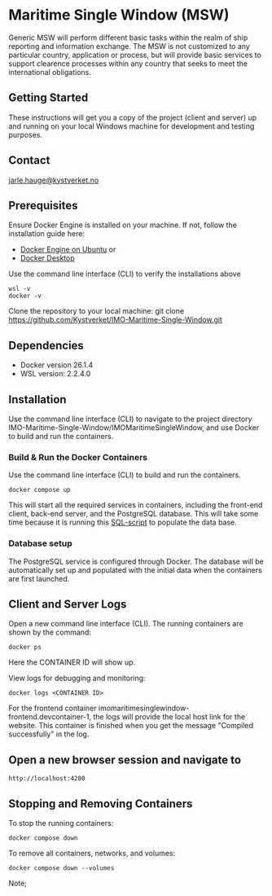 # Maritime Single Window (MSW)
Generic MSW will perform different basic tasks within the realm of ship reporting and information exchange. The MSW is not customized to any particular country, application or process, but will provide basic services to support clearence processes within any country that seeks to meet the international obligations.

## Getting Started
These instructions will get you a copy of the project (client and server) up and running on your local Windows machine for development and testing purposes. 

## Contact
jarle.hauge@kystverket.no

## Prerequisites
Ensure Docker Engine is installed on your machine. If not, follow the installation guide here:
* [Docker Engine on Ubuntu](https://docs.docker.com/engine/install/)
or
* [Docker Desktop](https://www.docker.com/products/docker-desktop/)

Use the command line interface (CLI) to verify the installations above
```
wsl -v
docker -v 
```

Clone the repository to your local machine: 
git clone https://github.com/Kystverket/IMO-Maritime-Single-Window.git

## Dependencies
- Docker version 26.1.4
- WSL version: 2.2.4.0

## Installation
Use the command line interface (CLI) to navigate to the project directory IMO-Maritime-Single-Window/IMOMaritimeSingleWindow, and use Docker to build and run the containers.

### Build & Run the Docker Containers
Use the command line interface (CLI) to build and run the containers.

```
docker compose up
```

This will start all the required services in containers, including the front-end client, back-end server, and the PostgreSQL database. This will take some time because it is running this [SQL-script](https://github.com/Kystverket/IMO-Maritime-Single-Window/blob/master/IMOMaritimeSingleWindow/Server/SqlScripts/Create_and_populate_DB.sql) to populate the data base. 

### Database setup
The PostgreSQL service is configured through Docker. The database will be automatically set up and populated with the initial data when the containers are first launched. 

## Client and Server Logs
Open a new command line interface (CLI). The running containers are shown by the command:
```
docker ps
```
Here the CONTAINER ID will show up. 

View logs for debugging and monitoring:

```
docker logs <CONTAINER ID>
```

For the frontend container imomaritimesinglewindow-frontend.devcontainer-1, the logs will provide the local host link for the website. 
This container is finished when you get the message "Compiled successfully" in the log. 

## Open a new browser session and navigate to
`http://localhost:4200`


## Stopping and Removing Containers
To stop the running containers:
```
docker compose down
```


To remove all containers, networks, and volumes:

```
docker compose down --volumes
```

Note; 
